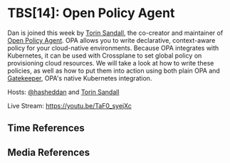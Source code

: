 # TBS[14]: Open Policy Agent

Dan is joined this week by [Torin Sandall](https://twitter.com/sometorin), the
co-creator and maintainer of [Open Policy
Agent](https://www.openpolicyagent.org/). OPA allows you to write declarative,
context-aware policy for your cloud-native environments. Because OPA integrates
with Kubernetes, it can be used with Crossplane to set global policy on
provisioning cloud resources. We will take a look at how to write these
policies, as well as how to put them into action using both plain OPA and
[Gatekeeper](https://github.com/open-policy-agent/...), OPA's native Kubernetes
integration.

Hosts: [@hasheddan](https://twitter.com/hasheddan) and [Torin
Sandall](https://twitter.com/sometorin)

Live Stream: https://youtu.be/TaF0_syejXc

## Time References


## Media References
